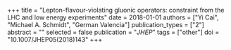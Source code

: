 +++
title = "Lepton-flavour-violating gluonic operators: constraint from the LHC and low energy experiments"
date = 2018-01-01
authors = ["Yi Cai", "Michael A. Schmidt", "German Valencia"]
publication_types = ["2"]
abstract = ""
selected = false
publication = "*JHEP*"
tags = ["other"]
doi = "10.1007/JHEP05(2018)143"
+++

